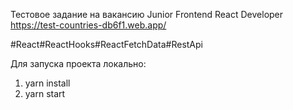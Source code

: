 Тестовое задание на вакансию Junior Frontend React Developer
https://test-countries-db6f1.web.app/

#React#ReactHooks#ReactFetchData#RestApi

Для запуска проекта локально:
1. yarn install
2. yarn start
